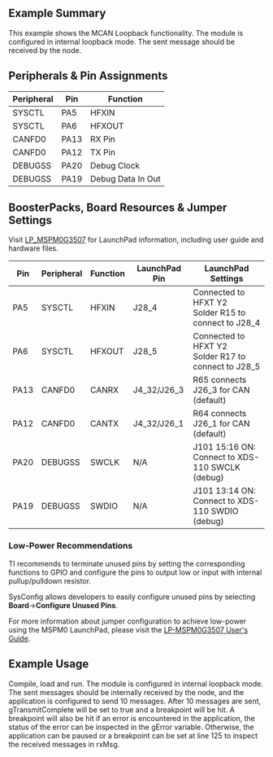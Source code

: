 ## Example Summary
This example shows the MCAN Loopback functionality. The module is configured in
internal loopback mode. The sent message should be received by the node.

## Peripherals & Pin Assignments

| Peripheral | Pin | Function |
| --- | --- | --- |
| SYSCTL | PA5 | HFXIN |
| SYSCTL | PA6 | HFXOUT |
| CANFD0 | PA13 | RX Pin |
| CANFD0 | PA12 | TX Pin |
| DEBUGSS | PA20 | Debug Clock |
| DEBUGSS | PA19 | Debug Data In Out |

## BoosterPacks, Board Resources & Jumper Settings

Visit [LP_MSPM0G3507](https://www.ti.com/tool/LP-MSPM0G3507) for LaunchPad information, including user guide and hardware files.

| Pin | Peripheral | Function | LaunchPad Pin | LaunchPad Settings |
| --- | --- | --- | --- | --- |
| PA5 | SYSCTL | HFXIN | J28_4 | Connected to HFXT  Y2<br>Solder R15 to connect to J28_4 |
| PA6 | SYSCTL | HFXOUT | J28_5 | Connected to HFXT  Y2<br>Solder R17 to connect to J28_5 |
| PA13 | CANFD0 | CANRX | J4_32/J26_3 | R65 connects J26_3 for CAN (default) |
| PA12 | CANFD0 | CANTX | J4_32/J26_1 | R64 connects J26_1 for CAN (default) |
| PA20 | DEBUGSS | SWCLK | N/A | J101 15:16 ON: Connect to XDS-110 SWCLK (debug) |
| PA19 | DEBUGSS | SWDIO | N/A | J101 13:14 ON: Connect to XDS-110 SWDIO (debug) |

### Low-Power Recommendations
TI recommends to terminate unused pins by setting the corresponding functions to
GPIO and configure the pins to output low or input with internal
pullup/pulldown resistor.

SysConfig allows developers to easily configure unused pins by selecting **Board**→**Configure Unused Pins**.

For more information about jumper configuration to achieve low-power using the
MSPM0 LaunchPad, please visit the [LP-MSPM0G3507 User's Guide](https://www.ti.com/lit/slau846).

## Example Usage
Compile, load and run.
The module is configured in internal loopback mode. The sent messages should be
internally received by the node, and the application is configured to send 10
messages. After 10 messages are sent, gTransmitComplete will be set to true and
a breakpoint will be hit.
A breakpoint will also be hit if an error is encountered in the application, the
status of the error can be inspected in the gError variable.
Otherwise, the application can be paused or a breakpoint can be set at line 125
to inspect the received messages in rxMsg.
